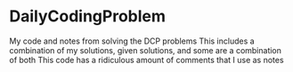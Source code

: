 # DailyCodingProblem
My code and notes from solving the DCP problems
This includes a combination of my solutions, given solutions, and some are a combination of both
This code has a ridiculous amount of comments that I use as notes
